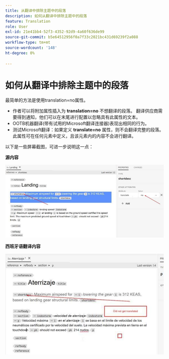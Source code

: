 ```yaml
---
title: 从翻译中排除主题中的段落
description: 如何从翻译中排除主题中的段落
feature: Translation
role: User
exl-id: 21e41bb4-52f3-4352-92d9-4a60f636de99
source-git-commit: b5e64512956f0a7f33c2021bc431d69239f2a088
workflow-type: tm+mt
source-wordcount: '148'
ht-degree: 0%

---
```


# 如何从翻译中排除主题中的段落

最简单的方法是使用translation=no属性。

+ 作者可以将附加属性插入为 **translation=no** 不想翻译的段落。 翻译供应商需要得到通知，他们可以在末尾进行配置以忽略具有此属性的文本。
+ OOTB机器翻译(带有试用的Microsoft翻译连接器)表现出相同的行为。
+ 测试Microsoft翻译：如果定义 **translate=no** 属性，则不会翻译完整的段落。 此属性可在任何元素中定义，且该元素内的内容不会进行翻译。


以下是一些屏幕截图，可进一步说明这一点：

**源内容**

![源内容](assets/source-content.jpg)

**西班牙语翻译内容**

![西班牙语翻译内容](assets/trans-content.jpg)
